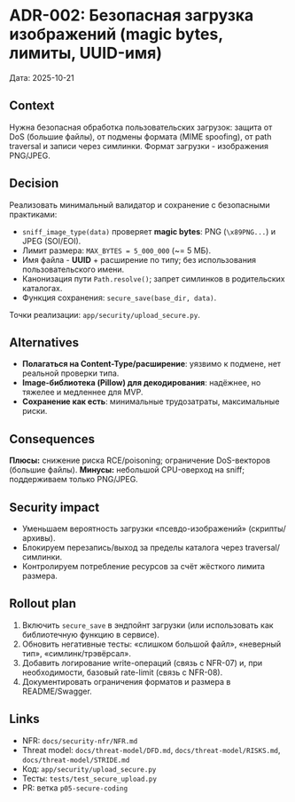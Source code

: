 # ADR-002: Безопасная загрузка изображений (magic bytes, лимиты, UUID-имя)
Дата: 2025-10-21

## Context
Нужна безопасная обработка пользовательских загрузок: защита от DoS (большие файлы), от подмены формата (MIME spoofing), от path traversal и записи через симлинки. Формат загрузки - изображения PNG/JPEG.

## Decision
Реализовать минимальный валидатор и сохранение с безопасными практиками:
- `sniff_image_type(data)` проверяет **magic bytes**: PNG (`\x89PNG...`) и JPEG (SOI/EOI).
- Лимит размера: `MAX_BYTES = 5_000_000` (~= 5 МБ).
- Имя файла - **UUID** + расширение по типу; без использования пользовательского имени.
- Канонизация пути `Path.resolve()`; запрет симлинков в родительских каталогах.
- Функция сохранения: `secure_save(base_dir, data)`.

Точки реализации: `app/security/upload_secure.py`.

## Alternatives
- **Полагаться на Content-Type/расширение**: уязвимо к подмене, нет реальной проверки типа.
- **Image-библиотека (Pillow) для декодирования**: надёжнее, но тяжелее и медленнее для MVP.
- **Сохранение как есть**: минимальные трудозатраты, максимальные риски.

## Consequences
**Плюсы:** снижение риска RCE/poisoning; ограничение DoS-векторов (большие файлы).
**Минусы:** небольшой CPU-оверход на sniff; поддерживаем только PNG/JPEG.

## Security impact
- Уменьшаем вероятность загрузки «псевдо-изображений» (скрипты/архивы).
- Блокируем перезапись/выход за пределы каталога через traversal/симлинки.
- Контролируем потребление ресурсов за счёт жёсткого лимита размера.

## Rollout plan
1. Включить `secure_save` в эндпойнт загрузки (или использовать как библиотечную функцию в сервисе).
2. Обновить негативные тесты: «слишком большой файл», «неверный тип», «симлинк/трэвёрсал».
3. Добавить логирование write-операций (связь с NFR-07) и, при необходимости, базовый rate-limit (связь с NFR-08).
4. Документировать ограничения форматов и размера в README/Swagger.

## Links
- NFR: `docs/security-nfr/NFR.md`
- Threat model: `docs/threat-model/DFD.md`, `docs/threat-model/RISKS.md`, `docs/threat-model/STRIDE.md`
- Код: `app/security/upload_secure.py`
- Тесты: `tests/test_secure_upload.py`
- PR: ветка `p05-secure-coding`
